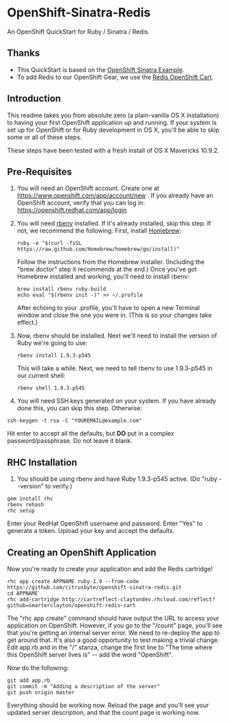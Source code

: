 # OpenShift-Sinatra-Redis

An OpenShift QuickStart for Ruby / Sinatra / Redis.

## Thanks
* This QuickStart is based on the [OpenShift Sinatra Example](https://github.com/openshift/sinatra-example).
* To add Redis to our OpenShift Gear, we use the [Redis OpenShift Cart](https://github.com/smarterclayton/openshift-redis-cart).

## Introduction
This readme takes you from absolute zero (a plain-vanilla OS X installation) to having your first OpenShift application up and running. If your system is set up for OpenShift or for Ruby development in OS X, you'll be able to skip some or all of these steps.

These steps have been tested with a fresh install of OS X Mavericks 10.9.2.


## Pre-Requisites
1. You will need an OpenShift account. Create one at https://www.openshift.com/app/account/new . If you already have an OpenShift account, verify that you can log in: https://openshift.redhat.com/app/login
2. You will need [rbenv](http://rbenv.org/) installed. If it's already installed, skip this step. If not, we recommend the following:
    First, install [Homebrew](http://brew.sh/):

    ```
    ruby -e "$(curl -fsSL https://raw.github.com/Homebrew/homebrew/go/install)"
    ```
    Follow the instructions from the Homebrew installer. (Including the "brew doctor" step it recommends at the end.) Once you've got Homebrew installed and working, you'll need to install rbenv:

    ```
    brew install rbenv ruby-build
    echo eval "$(rbenv init -)" >> ~/.profile
    ```

    After echoing to your .profile, you'll have to open a new Terminal window and close the one you were in. (This is so your changes take effect.)

3. Now, rbenv should be installed. Next we'll need to install the version of Ruby we're going to use:
    ```
    rbenv install 1.9.3-p545
    ```

    This will take a while. Next, we need to tell rbenv to use 1.9.3-p545 in our current shell:
    ```
    rbenv shell 1.9.3-p545
    ```

4. You will need SSH keys generated on your system. If you have already done this, you can skip this step. Otherwise:
```
ssh-keygen -t rsa -C "YOUREMAIL@example.com"
```
Hit enter to accept all the defaults, but **DO** put in a complex password/passphrase. Do not leave it blank.




## RHC Installation
1. You should be using rbenv and have Ruby 1.9.3-p545 active. (Do "ruby --version" to verify.)

```
gem install rhc
rbenv rehash
rhc setup
```
Enter your RedHat OpenShift username and password. Enter "Yes" to generate a token. Upload your key and accept the defaults.


## Creating an OpenShift Application
Now you're ready to create your application and add the Redis cartridge!

```
rhc app create APPNAME ruby-1.9 --from-code https://github.com/citrusbyte/openshift-sinatra-redis.git
cd APPNAME
rhc add-cartridge http://cartreflect-claytondev.rhcloud.com/reflect?github=smarterclayton/openshift-redis-cart
```

The "rhc app create" command should have output the URL to access your application on OpenShift. However, if you go to the "/count" page, you'll see that you're getting an internal server error. We need to re-deploy the app to get around that. It's also a good opportunity to test making a trivial change. Edit app.rb and in the "/" stanza, change the first line to "The time where this OpenShift server lives is" -- add the word "OpenShift".

Now do the following:
```
git add app.rb
git commit -m "Adding a description of the server"
git push origin master
```

Everything should be working now. Reload the page and you'll see your updated server description, and that the count page is working now.


